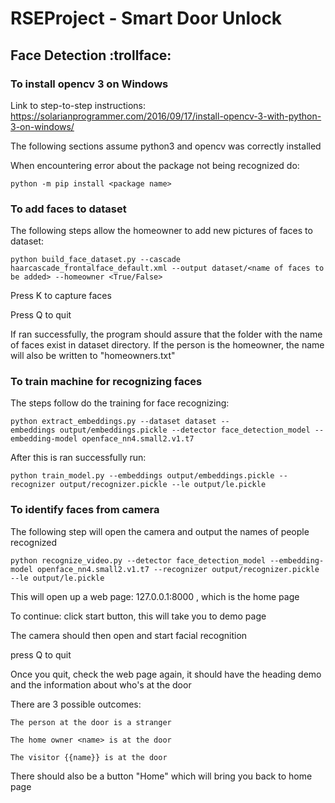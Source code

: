# RSEProject - Smart Door Unlock

## Face Detection :trollface:
### To install opencv 3 on Windows
Link to step-to-step instructions: 
https://solarianprogrammer.com/2016/09/17/install-opencv-3-with-python-3-on-windows/


The following sections assume python3 and opencv was correctly installed


When encountering error about the package not being recognized do:
```
python -m pip install <package name>
```


### To add faces to dataset
The following steps allow the homeowner to add new pictures of faces to dataset:
```
python build_face_dataset.py --cascade haarcascade_frontalface_default.xml --output dataset/<name of faces to be added> --homeowner <True/False>
```

Press K to capture faces

Press Q to quit


If ran successfully, the program should assure that the folder with the name of faces exist in dataset directory. If the person is the homeowner, the name will also be written to "homeowners.txt"


### To train machine for recognizing faces

The steps follow do the training for face recognizing:
```
python extract_embeddings.py --dataset dataset --
embeddings output/embeddings.pickle --detector face_detection_model --embedding-model openface_nn4.small2.v1.t7
```


After this is ran successfully run:
```
python train_model.py --embeddings output/embeddings.pickle --recognizer output/recognizer.pickle --le output/le.pickle
```


### To identify faces from camera
The following step will open the camera and output the names of people recognized

```
python recognize_video.py --detector face_detection_model --embedding-model openface_nn4.small2.v1.t7 --recognizer output/recognizer.pickle --le output/le.pickle
```


This will open up a web page: 127.0.0.1:8000 , which is the home page

To continue: click start button, this will take you to demo page

The camera should then open and start facial recognition

press Q to quit

Once you quit, check the web page again, it should have the heading demo and the information about who's at the door

There are 3 possible outcomes:

```
The person at the door is a stranger
```

```
The home owner <name> is at the door
```

```
The visitor {{name}} is at the door
```

There should also be a button "Home" which will bring you back to home page